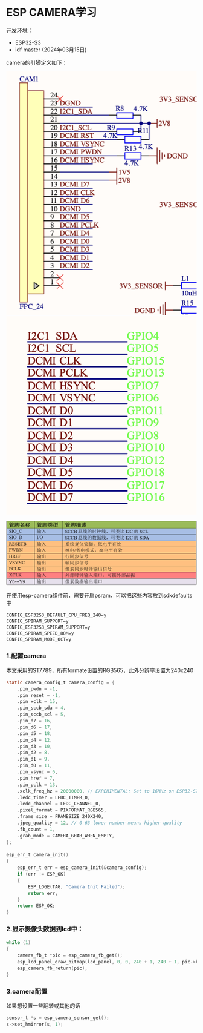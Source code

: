 # ESP CAMERA学习

开发环境：
* ESP32-S3
* idf master (2024年03月15日)

camera的引脚定义如下：

![](./src/camera_pin.png)
![](./src/酷世摄像头引脚.png)

![](./src/摄像头引脚介绍.png)

在使用esp-camera组件前，需要开启psram，可以把这些内容放到sdkdefaults中
```config
CONFIG_ESP32S3_DEFAULT_CPU_FREQ_240=y
CONFIG_SPIRAM_SUPPORT=y
CONFIG_ESP32S3_SPIRAM_SUPPORT=y
CONFIG_SPIRAM_SPEED_80M=y
CONFIG_SPIRAM_MODE_OCT=y
```


### 1.配置camera
本文采用的ST7789，所有formate设置的RGB565，此外分辨率设置为240x240
```c
static camera_config_t camera_config = {
    .pin_pwdn = -1,
    .pin_reset = -1,
    .pin_xclk = 15,
    .pin_sccb_sda = 4,
    .pin_sccb_scl = 5,
    .pin_d7 = 16,
    .pin_d6 = 17,
    .pin_d5 = 18,
    .pin_d4 = 12,
    .pin_d3 = 10,
    .pin_d2 = 8,
    .pin_d1 = 9,
    .pin_d0 = 11,
    .pin_vsync = 6,
    .pin_href = 7,
    .pin_pclk = 13,
    .xclk_freq_hz = 20000000, // EXPERIMENTAL: Set to 16MHz on ESP32-S2 or ESP32-S3 to enable EDMA mode
    .ledc_timer = LEDC_TIMER_0,
    .ledc_channel = LEDC_CHANNEL_0,
    .pixel_format = PIXFORMAT_RGB565,
    .frame_size = FRAMESIZE_240X240,
    .jpeg_quality = 12, // 0-63 lower number means higher quality
    .fb_count = 1,
    .grab_mode = CAMERA_GRAB_WHEN_EMPTY,
};

esp_err_t camera_init()
{
    esp_err_t err = esp_camera_init(&camera_config);
    if (err != ESP_OK)
    {
        ESP_LOGE(TAG, "Camera Init Failed");
        return err;
    }
    return ESP_OK;
}
```


### 2.显示摄像头数据到lcd中：
```c
while (1)
{
    camera_fb_t *pic = esp_camera_fb_get();
    esp_lcd_panel_draw_bitmap(lcd_panel, 0, 0, 240 + 1, 240 + 1, pic->buf);
    esp_camera_fb_return(pic);
}
```

### 3.camera配置
如果想设置一些翻转或其他的话
```c
sensor_t *s = esp_camera_sensor_get();
s->set_hmirror(s, 1);
```
